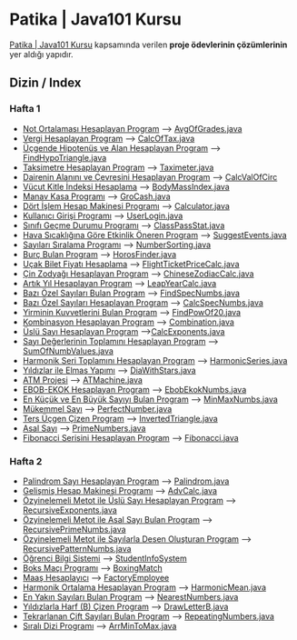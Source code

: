 # Patika | Java101 Kursu


[Patika | Java101 Kursu](https://academy.patika.dev/courses/java101) kapsamında verilen **proje ödevlerinin çözümlerinin** yer aldığı yapıdır.

## Dizin / Index

### Hafta 1

* [Not Ortalaması Hesaplayan Program](https://academy.patika.dev/courses/java101/pratik-not-ortalamasi) --> [AvgOfGrades.java](/src/AvgOfGrades.java)
* [Vergi Hesaplayan Program](https://academy.patika.dev/courses/java101/pratik-kdv-hesaplama) --> [CalcOfTax.java](/src/CalcOfTax.java)
* [Üçgende Hipotenüs ve Alan Hesaplayan Program](https://academy.patika.dev/courses/java101/pratik-hipotenus-bulma) --> [FindHypoTriangle.java](/src/FindHypoTriangle.java)
* [Taksimetre Hesaplayan Program](https://academy.patika.dev/courses/java101/pratik-taksimetre) --> [Taximeter.java](/src/Taximeter.java)
* [Dairenin Alanını ve Çevresini Hesaplayan Program](https://academy.patika.dev/courses/java101/pratik-daire-alan-cevre) --> [CalcValOfCirc](/src/CalcValOfCirc.java)
* [Vücut Kitle İndeksi Hesaplama](https://academy.patika.dev/courses/java101/odev-vucut-kitle-hesaplama) --> [BodyMassIndex.java](/src/BodyMassIndex.java)
* [Manav Kasa Programı](https://academy.patika.dev/courses/java101/odev-manav-kasa) --> [GroCash.java](/src/GroCash.java)
* [Dört İşlem Hesap Makinesi Programı](https://academy.patika.dev/courses/java101/pratik-hesap-mak-1) --> [Calculator.java](/src/Calculator.java)
* [Kullanıcı Girişi Programı](https://academy.patika.dev/tr/courses/java101/pratik-login-1) --> [UserLogin.java](/src/UserLogin.java)
* [Sınıfı Geçme Durumu Programı](https://academy.patika.dev/tr/courses/java101/pratik-sinif-gecme) --> [ClassPassStat.java](/src/ClassPassStat.java)
* [Hava Sıcaklığına Göre Etkinlik Öneren Program](https://academy.patika.dev/tr/courses/java101/pratik-etkinlik-onerme) --> [SuggestEvents.java](/src/SuggestEvents.java)
* [Sayıları Sıralama Programı](https://academy.patika.dev/tr/courses/java101/pratik-sayi-siralama) --> [NumberSorting.java](/src/NumberSorting.java)
* [Burç Bulan Program](https://academy.patika.dev/tr/courses/java101/pratik-burclar) --> [HorosFinder.java](/src/HorosFinder.java)
* [Uçak Bilet Fiyatı Hesaplama](https://academy.patika.dev/tr/courses/java101/odev-ucak-bileti) --> [FlightTicketPriceCalc.java](/src/FlightTicketPriceCalc.java)
* [Çin Zodyağı Hesaplayan Program](https://academy.patika.dev/tr/courses/java101/odev-cin-zodyagi) --> [ChineseZodiacCalc.java](/src/ChineseZodiacCalc.java)
* [Artık Yıl Hesaplayan Program](https://academy.patika.dev/courses/java101/odev-artik-yil) --> [LeapYearCalc.java](/src/LeapYearCalc.java)
* [Bazı Özel Sayıları Bulan Program](https://academy.patika.dev/tr/courses/java101/pratik-cift-sayi-toplam) --> [FindSpecNumbs.java](/src/FindSpecNumbs.java)
* [Bazı Özel Sayıları Hesaplayan Program](https://academy.patika.dev/tr/courses/java101/pratik-tek-sayi-toplam) --> [CalcSpecNumbs.java](/src/CalcSpecNumbs.java)
* [Yirminin Kuvvetlerini Bulan Program](https://academy.patika.dev/tr/courses/java101/pratik-two-power) --> [FindPowOf20.java](/src/FindPowOf20.java)
* [Kombinasyon Hesaplayan Program](https://academy.patika.dev/tr/courses/java101/pratik-faktoriyel) --> [Combination.java](/src/Combination.java)
* [Üslü Sayı Hesaplayan Program](https://academy.patika.dev/tr/courses/java101/pratik-uslu-sayi) -->[CalcExponents.java](/src/CalcExponents.java)
* [Sayı Değerlerinin Toplamını Hesaplayan Program](https://academy.patika.dev/tr/courses/java101/pratik-armstrong-1) --> [SumOfNumbValues.java](/src/SumOfNumbValues.java)
* [Harmonik Seri Toplamını Hesaplayan Program](https://academy.patika.dev/tr/courses/java101/pratik-harmonic) --> [HarmonicSeries.java](/src/HarmonicSeries.java)
* [Yıldızlar ile Elmas Yapımı](https://academy.patika.dev/tr/courses/java101/pratik-yildiz-ucgen) --> [DiaWithStars.java](/src/DiaWithStars.java)
* [ATM Projesi](https://academy.patika.dev/tr/courses/java101/pratik-atm) --> [ATMachine.java](/src/ATMachine.java)
* [EBOB-EKOK Hesaplayan Program](https://academy.patika.dev/tr/courses/java101/pratik-ebob-ekok) --> [EbobEkokNumbs.java](/src/EbobEkokNumbs.java)
* [En Küçük ve En Büyük Sayıyı Bulan Program](https://academy.patika.dev/tr/courses/java101/odev-min-max) --> [MinMaxNumbs.java](/src/MinMaxNumbs.java)
* [Mükemmel Sayı](https://academy.patika.dev/tr/courses/java101/odev-mukemmel-sayi) --> [PerfectNumber.java](/src/PerfectNumber.java)
* [Ters Üçgen Çizen Program](https://academy.patika.dev/tr/courses/java101/odev-ters-ucgen) --> [InvertedTriangle.java](/src/InvertedTriangle.java)
* [Asal Sayı](https://academy.patika.dev/tr/courses/java101/odev-asal-sayi) --> [PrimeNumbers.java](/src/PrimeNumbers.java)
* [Fibonacci Serisini Hesaplayan Program](https://academy.patika.dev/tr/courses/java101/odev-fibo) --> [Fibonacci.java](/src/Fibonacci.java)

### Hafta 2

* [Palindrom Sayı Hesaplayan Program](https://academy.patika.dev/tr/courses/java101/pratik-palindrom) --> [Palindrom.java](/src/Palindrom.java)
* [Gelişmiş Hesap Makinesi Programı](https://academy.patika.dev/tr/courses/java101/pratik-hesap-mak-2) --> [AdvCalc.java](/src/AdvCalc.java)
* [Özyinelemeli Metot ile Üslü Sayı Hesaplayan Program](https://academy.patika.dev/tr/courses/java101/odev-recursive-power) --> [RecursiveExponents.java](/src/RecursiveExponents.java)
* [Özyinelemeli Metot ile Asal Sayı Bulan Program](https://academy.patika.dev/tr/courses/java101/odev-recursive-prime) --> [RecursivePrimeNumbs.java](/src/RecursivePrimeNumbs.java)
* [Özyinelemeli Metot ile Sayılarla Desen Oluşturan Program](https://academy.patika.dev/tr/courses/java101/odev-recursive-pattern) --> [RecursivePatternNumbs.java](/src/RecursivePatternNumbs.java)
* [Öğrenci Bilgi Sistemi](https://academy.patika.dev/tr/courses/java101/pratik-obs) --> [StudentInfoSystem](/StudentInfoSystem/src/)
* [Boks Maçı Programı](https://academy.patika.dev/courses/java101/pratik-boks) --> [BoxingMatch](/BoxingMatch/src/)
* [Maaş Hesaplayıcı](https://academy.patika.dev/tr/courses/java101/odev-employee) --> [FactoryEmployee](/FactoryEmployee/src/)
* [Harmonik Ortalama Hesaplayan Program](https://academy.patika.dev/tr/courses/java101/pratik-array-ortalama) --> [HarmonicMean.java](/src/HarmonicMean.java)
* [En Yakın Sayıları Bulan Program](https://academy.patika.dev/tr/courses/java101/pratik-min-max) --> [NearestNumbers.java](/src/NearestNumbers.java)
* [Yıldızlarla Harf (B) Çizen Program](https://academy.patika.dev/tr/courses/java101/pratik-array-letter) --> [DrawLetterB.java](/src/DrawLetterB.java)
* [Tekrarlanan Çift Sayıları Bulan Program](https://academy.patika.dev/tr/courses/java101/pratik-duplicate) --> [RepeatingNumbers.java](/src/RepeatingNumbers.java)
* [Sıralı Dizi Programı](https://academy.patika.dev/tr/courses/java101/odev-array-order) --> [ArrMinToMax.java](/src/ArrMinToMax.java)
